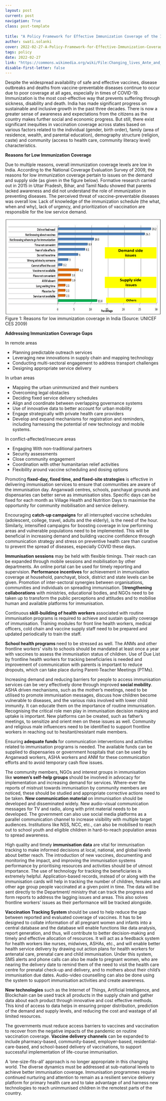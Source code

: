 ```yaml
---
layout: post
current: post
navigation: True
class: post-template

title: "A Policy Framework for Effective Immunization Coverage of the Indian Population"
author: swati.solanki
cover: 2022-02-27-A-Policy-Framework-for-Effective-Immunization-Coverage-of-the-Indian-Population-Changing-lives-Ante-and-post-natal-care-for-mums-and-babies-in-Orissa-6835364123-.jpg
tags: policy
date: 2022-02-27
link: "https://commons.wikimedia.org/wiki/File:Changing_lives_Ante_and_post_natal_care_for_mums_and_babies_in_Orissa_(6835364123).jpg"
disable-first-letter: false
---
```

<p>Despite the widespread availability of safe and effective vaccines, disease outbreaks and deaths from vaccine-preventable diseases continue to occur due to poor coverage at all ages, especially in times of COVID-19. Immunization is the most cost-effective way that prevents suffering through sickness, disability and death. India has made significant progress on sustainable and inclusive growth in the past three decades. There is now a greater sense of awareness and expectations from the citizens as the country makes further social and economic progress. But still, there exist significant inequities in vaccination coverage across states based on various factors related to the individual (gender, birth order), family (area of residence, wealth, and parental education), demography structure (religion, caste) and community (access to health care, community literacy level) characteristics.</p><p><strong >Reasons for Low Immunization Coverage&nbsp;</strong></p><p>Due to multiple reasons, overall immunization coverage levels are low in India. According to the National Coverage Evaluation Survey of 2009, the reasons for low immunization coverage pertain to issues on the demand and supply side (as given in the figure below). Formative research carried out in 2015 in Uttar Pradesh, Bihar, and Tamil Nadu showed that parents lacked awareness and did not understand the role of immunization in preventing diseases. The perceived threat of vaccine-preventable diseases was overall low. Lack of knowledge of the immunization schedule (the what, when and why), lack of urgency, and prioritization of vaccination are responsible for the low service demand.</p><p class="ql-align-center"><div class='caption' style='text-align: left'><img src="assets/images/2022-02-27-A-Policy-Framework-for-Effective-Immunization-Coverage-of-the-Indian-Population-image1.png"  >Figure 1: Reasons for low immunization coverage in India (Source: UNICEF CES 2009)</div></p><p><strong >Addressing Immunization Coverage Gaps</strong></p><p>In remote areas</p><ul><li>Planning predictable outreach services&nbsp;</li><li>Leveraging new innovations in supply chain and mapping technology&nbsp;</li><li>Conducting multi-sectoral engagement to address transport challenges&nbsp;</li><li>Designing appropriate service delivery</li></ul><p>In urban areas</p><ul><li>Mapping the urban unimmunized and their numbers&nbsp;</li><li>Overcoming legal obstacles&nbsp;</li><li>Deciding fixed service delivery schedules</li><li>Align and coordinate between overlapping governance systems&nbsp;</li><li>Use of innovative data to better account for urban mobility</li><li>Engage strategically with private health care providers</li><li>Develop and expand mechanisms for registration and reminders, including harnessing the potential of new technology and mobile systems.&nbsp;</li></ul><p>In conflict-affected/insecure areas</p><ul><li>Engaging With non-traditional partners</li><li>Security assessments</li><li>Close community engagement&nbsp;</li><li>Coordination with other humanitarian relief activities</li><li>Flexibility around vaccine scheduling and dosing options</li></ul><p>Promoting<strong >&nbsp;fixed-day, fixed time, and fixed-site strategies</strong>&nbsp;is effective in delivering immunisation services to ensure that communities are aware of the immunisation day. Anganwadi centres, schools, panchayat grounds and dispensaries can better serve as immunisation sites. Specific days can be fixed for each month as Village Health and Nutrition Days to maximise the opportunity for community mobilisation and service delivery.&nbsp;</p><p>Encouraging&nbsp;<strong >catch-up campaigns</strong>&nbsp;for all interrupted vaccine schedules (adolescent, college, travel, adults and the elderly), is the need of the hour. Similarly, intensified campaigns for boosting coverage in low performing areas and vulnerable populations need to be implemented. This will be beneficial in increasing demand and building vaccine confidence through communication strategy and stress on preventive health care than curative to prevent the spread of diseases, especially COVID these days.&nbsp;</p><p><strong >Immunisation sessions</strong>&nbsp;may be held with flexible timings. Their reach can be expanded through mobile sessions and mobilisation by other departments. An online portal can be used for timely reporting and supervision.&nbsp;<strong >Performance incentives</strong>&nbsp;for achievement in immunisation coverage at household, panchayat, block, district and state levels can be given. Promotion of inter-sectoral synergies between organisations, communities and individuals on spreading immunisation. S<strong >trengthening collaborations</strong>&nbsp;with ministries, educational bodies, and NGOs need to be taken up to transform the public perceptions and attitudes and to mobilise human and available platforms for immunisation.&nbsp;</p><p>Continuous<strong >&nbsp;skill-building of health workers&nbsp;</strong>associated with routine immunisation programs is required to achieve and sustain quality coverage of immunisation. Training modules for front line health workers, medical officers, cold chain and vaccine supply staff need to be prepared and updated periodically to train the staff.&nbsp;</p><p><strong >School health programs&nbsp;</strong>need to be stressed as well. The ANMs and other frontline workers’ visits to schools should be mandated at least once a year with vaccines to assess the immunisation status of children. Use of Due List by frontline health workers for tracking beneficiaries is needed and improvement of communication with parents is important to reduce dropouts, which can take place during Parent-Teacher Meetings (PTMs).&nbsp;</p><p>Increasing demand and reducing barriers for people to access immunisation services can be very effectively done through improved&nbsp;<strong >social mobility</strong>. ASHA driven mechanisms, such as the mother’s meetings, need to be utilised to promote immunisation messages, discuss how children become vulnerable to diseases, and the various risks involved with lower child immunity. It can educate them on the importance of routine immunisation. Recognising the critical role men play in immunisation decision making and uptake is important. New platforms can be created, such as father’s meetings, to sensitize and orient men on these issues as well. Community and religious male influencers need to be identified to support frontline workers in reaching out to hesitant/resistant male members.</p><p>Ensuring<strong >&nbsp;adequate funds&nbsp;</strong>for communication interventions and activities related to immunisation programs is needed. The available funds can be supplied to dispensaries or government hospitals that can be used by Anganwadi workers, ASHA workers and ANM for these communication efforts and to avoid temporary cash flow issues.&nbsp;</p><p>The community members, NGOs and interest groups in immunisation like&nbsp;<strong >women’s self-help groups&nbsp;</strong>should be involved in advocacy for implementation and increasing demand for services. Where-ever the reports of mistrust towards immunisation by community members are noticed, these should be studied and appropriate corrective actions need to be taken. <strong >New communication material&nbsp;</strong>on immunisation should be developed and disseminated widely. New audio-visual communication messages for TV and radio, along with print material needs to be developed. The government can also use social media platforms as a parallel communication channel to increase visibility with multiple target audiences. Institutions like NSS, NCC, etc., can also be mobilised to reach out to school youth and eligible children in hard-to-reach population areas to spread awareness.&nbsp;</p><p>High quality and timely&nbsp;<strong >immunisation data</strong>&nbsp;are vital for immunisation tracking to make informed decisions at local, national, and global levels about better reach. The introduction of new vaccines, documenting and monitoring the impact, and improving the immunisation systems performance by prioritising resources and activities should be of utmost importance. The use of technology for tracking the beneficiaries is extremely helpful. Application-based records, instead of or along with the immunisation cards will help in tracking the number of children, females and other age group people vaccinated at a given point in time. The data will be sent directly to the Department/ ministry that can track the progress and form reports to address the lagging issues and areas. This also solves frontline workers’ issues as their performance will be tracked alongside.</p><p><strong >Vaccination Tracking System&nbsp;</strong>should be used to help reduce the gap between reported and evaluated coverage of vaccines. It has to be designed to collate information of all pregnant women and infants into a central database and the database will enable functions like data analysis, report generation, and thus, will contribute to better decision-making and timely and effective allocation of resources. It will act as a feedback system for health workers like nurses, midwives, ASHAs, etc., and will enable better health service delivery by drawing out action plans for health workers for antenatal care, prenatal care and child immunisation. Under this system, SMS alerts and phone calls can also be made to pregnant women, who are nearing the delivery date to remind them of the need to visit the health care centre for prenatal check-up and delivery, and to mothers about their child’s immunisation due dates. Audio-video counselling can also be done using the system to support immunisation activities and create awareness.&nbsp;</p><p><strong >New technologies</strong>&nbsp;such as the Internet of Things, Artificial Intelligence, and Blockchain can be used track all products in the supply chain and gather data about each product through innovative and cost effective methods. This kind of access to data helps in ensuring proper distribution, prediction of the demand and supply levels, and reducing the cost and wastage of all limited resources.</p><p>The governments must reduce access barriers to vaccines and vaccination to recover from the negative impacts of the pandemic on routine vaccination coverage.&nbsp;<strong >Vaccine delivery channels</strong>&nbsp;can be expanded to include pharmacy-based, community-based, employer-based, residential-care-based, and school-based delivery of vaccinations, to support successful implementation of life-course immunisation.</p><p>A ‘one-size-fits-all’ approach is no longer appropriate in this changing world. The diverse dynamics must be addressed at sub-national levels to achieve better immunisation coverage. Immunisation programmes require continued nurturing and attention to remain as a resilient service delivery platform for primary health care and to take advantage of and harness new technologies to reach unimmunised children in the remotest parts of the country.</p>